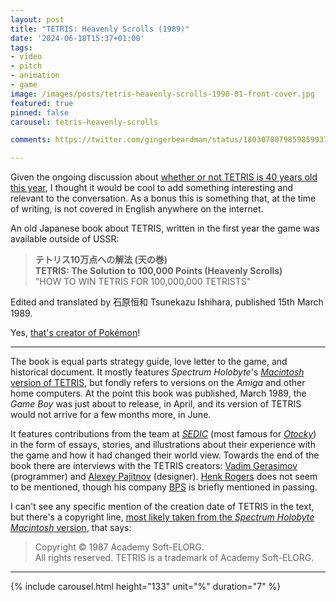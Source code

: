 ```yaml
---
layout: post
title: "TETRIS: Heavenly Scrolls (1989)"
date: '2024-06-18T15:37+01:00'
tags:
- video
- pitch
- animation
- game
image: /images/posts/tetris-heavenly-scrolls-1990-01-front-cover.jpg
featured: true
pinned: false
carousel: tetris-heavenly-scrolls

comments: https://twitter.com/gingerbeardman/status/1803078079859859937

---
```


Given the ongoing discussion about [whether or not TETRIS is 40 years old this year](https://www.timeextension.com/news/2024/06/anniversary-is-tetris-really-40-this-year), I thought it would be cool to add something interesting and relevant to the conversation. As a bonus this is something that, at the time of writing, is not covered in English anywhere on the internet.

An old Japanese book about TETRIS, written in the first year the game was available outside of USSR:

> **テトリス10万点への解法 (天の巻)  
> TETRIS: The Solution to 100,000 Points (Heavenly Scrolls)**  
> "HOW TO WIN TETRIS FOR 100,000,000 TETRISTS"

Edited and translated by 石原恒和 Tsunekazu Ishihara, published 15th March 1989.

Yes, [that's creator of Pokémon](https://en.wikipedia.org/wiki/Tsunekazu_Ishihara)!

----

The book is equal parts strategy guide, love letter to the game, and historical document. It mostly features *Spectrum Holobyte*'s [*Macintosh* version of TETRIS](https://www.mobygames.com/game/1630/tetris/screenshots/macintosh/), but fondly refers to versions on the *Amiga* and other home computers. At the point this book was published, March 1989, the *Game Boy* was just about to release, in April, and its version of TETRIS would not arrive for a few months more, in June.

It features contributions from the team at [*SEDIC*](https://www.mobygames.com/company/20165/sedic/) (most famous for [*Otocky*](https://www.mobygames.com/game/61185/otocky/)) in the form of essays, stories, and illustrations about their experience with the game and how it had changed their world view. Towards the end of the book there are interviews with the TETRIS creators: [Vadim Gerasimov](https://www.mobygames.com/person/62651/vadim-gerasimov/) (programmer) and [Alexey Pajitnov](https://www.mobygames.com/person/533681/alexey-l-pajitnov/) (designer). [Henk Rogers](https://www.mobygames.com/person/3523/henk-b-rogers/) does not seem to be mentioned, though his company [BPS](https://www.mobygames.com/company/2186/bullet-proof-software-inc/) is briefly mentioned in passing.

I can't see any specific mention of the creation date of TETRIS in the text, but there's a copyright line, [most likely taken from the *Spectrum Holobyte* *Macintosh* version](https://youtu.be/2wnhPS5Q78E?t=24), that says:

> Copyright © 1987 Academy Soft-ELORG.  
> All rights reserved. TETRIS is a trademark of Academy Soft-ELORG.  

----

{% include carousel.html height="133" unit="%" duration="7" %}
